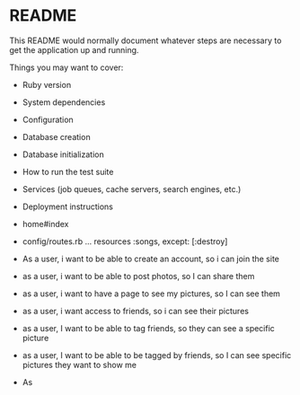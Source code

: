 # README

This README would normally document whatever steps are necessary to get the
application up and running.

Things you may want to cover:

* Ruby version

* System dependencies

* Configuration

* Database creation

* Database initialization

* How to run the test suite

* Services (job queues, cache servers, search engines, etc.)

* Deployment instructions

* home#index

* config/routes.rb
...
    resources :songs, except: [:destroy]

* As a user, i want to be able to create an account, so i can join the site
* as a user, i want to be able to post photos, so I can share them
* as a user, i want to have a page to see my pictures, so I can see them
* as a user, i want access to friends, so i can see their pictures
* as a user, I want to be able to tag friends, so they can see a specific picture
* as a user, I want to be able to be tagged by friends, so I can see specific pictures they want to show me
* As

